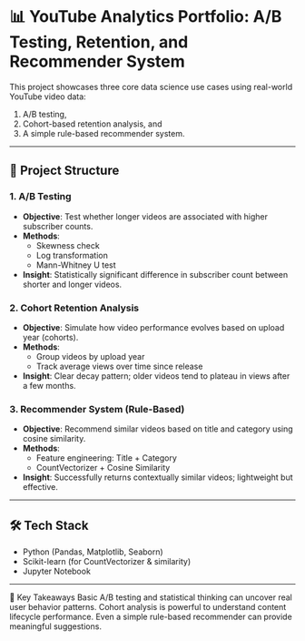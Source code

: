 # 📊 YouTube Analytics Portfolio: A/B Testing, Retention, and Recommender System

This project showcases three core data science use cases using real-world YouTube video data:  
1. A/B testing,  
2. Cohort-based retention analysis, and  
3. A simple rule-based recommender system.  

---

## 📁 Project Structure

### 1. A/B Testing
- **Objective**: Test whether longer videos are associated with higher subscriber counts.
- **Methods**:
  - Skewness check
  - Log transformation
  - Mann-Whitney U test
- **Insight**: Statistically significant difference in subscriber count between shorter and longer videos.

### 2. Cohort Retention Analysis
- **Objective**: Simulate how video performance evolves based on upload year (cohorts).
- **Methods**:
  - Group videos by upload year
  - Track average views over time since release
- **Insight**: Clear decay pattern; older videos tend to plateau in views after a few months.

### 3. Recommender System (Rule-Based)
- **Objective**: Recommend similar videos based on title and category using cosine similarity.
- **Methods**:
  - Feature engineering: Title + Category
  - CountVectorizer + Cosine Similarity
- **Insight**: Successfully returns contextually similar videos; lightweight but effective.

---

## 🛠️ Tech Stack
- Python (Pandas, Matplotlib, Seaborn)
- Scikit-learn (for CountVectorizer & similarity)
- Jupyter Notebook

---

🔑 Key Takeaways
Basic A/B testing and statistical thinking can uncover real user behavior patterns.
Cohort analysis is powerful to understand content lifecycle performance.
Even a simple rule-based recommender can provide meaningful suggestions.
